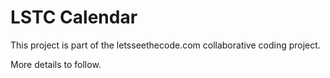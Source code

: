 # LSTC Calendar

This project is part of the letsseethecode.com collaborative coding project.

More details to follow.
